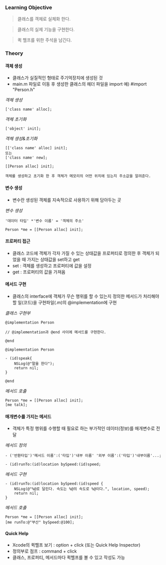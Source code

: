 ### Learning Objective
> 클래스를 객체로 실체화 한다.

> 클래스의 실제 기능을 구현한다.

> 퀵 헬프를 위한 주석을 남긴다.



### Theory

#### 객체 생성

- 클래스가 실질적인 형태로 주기억장치에 생성된 것
- main.m 파일로 이동 후 생성한 클래스의 헤더 파일을 import
  예) #import "Person.h"

*객체 생성*
```
['class name' alloc];
```

*객체 초기화*
```
['object' init];
```

*객체 생성&초기화*
```
[['class name' alloc] init];
또는
['class name' new];
```
```example
[[Person alloc] init];

객체를 생성하고 초기화 한 후 객체가 메모리의 어떤 위치에 있는지 주소값을 알려준다.
```



#### 변수 생성

- 변수란 생성된 객체를 지속적으로 사용하기 위해 담아두는 곳

*변수 생성*
```
'데이터 타입' *'변수 이름' = '객체의 주소'
```
```example
Person *me = [[Person alloc] init];
``` 



#### 프로퍼티 접근

- 클래스 코드에 객체가 각자 가질 수 있는 상태값을 프로퍼티로 정의한 후 객체가 되었을 때 가지는 상태값을 set하고 get
- set : 객체를 생성하고 프로퍼티에 값을 설정
- get : 프로퍼티의 값을 가져옴




#### 메서드 구현

- 클래스의 interface에 객체가 무슨 행위를 할 수 있는지 정의한 메서드가 처리해야 할 일(코드)을 구현파일(.m)의 @implementation에 구현

*클래스 구현부*
```
@implementation Person

// @implementation과 @end 사이에 메서드를 구현한다.

@end
```
```example
@implementation Person

- (id)speak{
    NSLog(@"말을 한다");
    return nil;
}

@end
```

*메서드 호출*
```example
Person *me = [[Person alloc] init];
[me talk];
```



#### 매개변수를 가지는 메서드

- 객체가 특정 행위를 수행할 때 필요로 하는 부가적인 데이터(정보)를 매개변수로 전달

*메서드 정의*
```
- ('반환타입')'메서드 이름':('타입')'내부 이름' '외부 이름':('타입')'내부이름'...;
```
```example
- (id)runTo:(id)location bySpeed:(id)speed;
```

*메서드 구현*
```example
- (id)runTo:(id)location bySpeed:(id)speed {
    NSLog(@"%@로 달린다. 속도는 %@의 속도로 %@이다.", location, speed);
    return nil;
}
```

*메서드 호출*
```example
Person *me = [[Person alloc] init];
[me runTo:@"부산" bySpeed:@100];
```



#### Quick Help
- Xcode의 퀵헬프 보기 : option + click (또는 Quick Help Inspector)
- 정의부로 점프 : command + click
- 클래스, 프로퍼티, 메서드마다 퀵헬프를 볼 수 있고 작성도 가능




